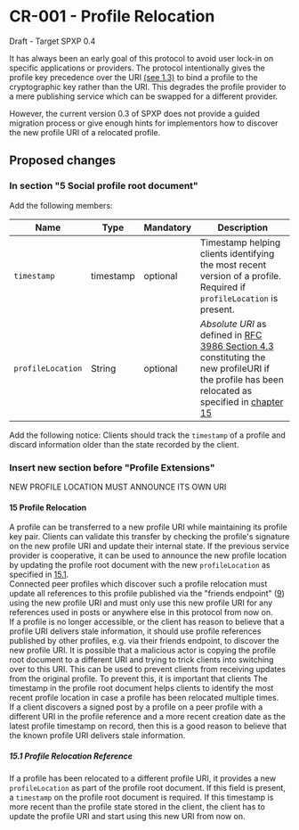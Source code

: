 # CR-001 - Profile Relocation
Draft - Target SPXP 0.4

It has always been an early goal of this protocol to avoid user lock-in on specific applications or providers. The
protocol intentionally gives the profile key precedence over the URI [(see 1.3)](../SPXP-Spec.md#13-unique-profile-identification)
to bind a profile to the cryptographic key rather than the URI. This degrades the profile provider to a mere publishing
service which can be swapped for a different provider.

However, the current version 0.3 of SPXP does not provide a guided migration process or give enough hints for
implementors how to discover the new profile URI of a relocated profile.

## Proposed changes

### In section "5 Social profile root document"
Add the following members:

| Name | Type | Mandatory | Description |
|---|---|---|---|
| `timestamp` | timestamp | optional | Timestamp helping clients identifying the most recent version of a profile. Required if `profileLocation` is present. |
| `profileLocation` | String | optional | _Absolute URI_ as defined in [RFC 3986 Section 4.3](https://tools.ietf.org/html/rfc3986#section-4.3) constituting the new profileURI if the profile has been relocated as specified in [chapter 15](#15-profile-relocation) |

Add the following notice:
Clients should track the `timestamp` of a profile and discard information older than the state recorded by the client.

### Insert new section before "Profile Extensions"

NEW PROFILE LOCATION MUST ANNOUNCE ITS OWN URI

#### 15 Profile Relocation
A profile can be transferred to a new profile URI while maintaining its profile key pair. Clients can validate this
transfer by checking the profile's signature on the new profile URI and update their internal state. If the previous
service provider is cooperative, it can be used to announce the new profile location by updating the profile root
document with the new `profileLocation` as specified in [15.1](#151-profile-location-reference).  
Connected peer profiles which discover such a profile relocation must update all references to this profile published
via the "friends endpoint" ([9](../SPXP-Spec.md#9-friends-endpoint)) using the new profile URI and must only use this
new profile URI for any references used in posts or anywhere else in this protocol from now on.  
If a profile is no longer accessible, or the client has reason to believe that a profile URI delivers stale information,
it should use profile references published by other profiles, e.g. via their friends endpoint, to discover the new
profile URI.
It is possible that a malicious actor is copying the profile root document to a different URI and trying to trick
clients into switching over to this URI. This can be used to prevent clients from receiving updates from the original
profile. To prevent this, it is important that clients 
The timestamp in the profile root document helps clients to identify the most recent profile location in
case a profile has been relocated multiple times.  
If a client discovers a signed post by a profile on a peer profile with a different URI in the profile reference and a
more recent creation date as the latest profile timestamp on record, then this is a good reason to believe that the
known profile URI delivers stale information.

##### 15.1 Profile Relocation Reference
If a profile has been relocated to a different profile URI, it provides a new `profileLocation` as part of the profile
root document. If this field is present, a `timestamp` on the profile root document is required. If this timestamp is
more recent than the profile state stored in the client, the client has to update the profile URI and start using this
new URI from now on.